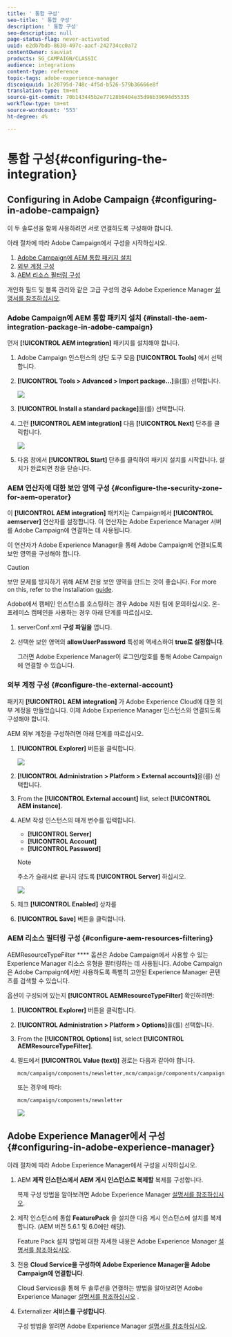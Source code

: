 ```yaml
---
title: ' 통합 구성'
seo-title: ' 통합 구성'
description: ' 통합 구성'
seo-description: null
page-status-flag: never-activated
uuid: e2db7bdb-8630-497c-aacf-242734cc0a72
contentOwner: sauviat
products: SG_CAMPAIGN/CLASSIC
audience: integrations
content-type: reference
topic-tags: adobe-experience-manager
discoiquuid: 1c20795d-748c-4f5d-b526-579b36666e8f
translation-type: tm+mt
source-git-commit: 70b143445b2e77128b9404e35d96b39694d55335
workflow-type: tm+mt
source-wordcount: '553'
ht-degree: 4%

---
```



#  통합 구성{#configuring-the-integration}

## Configuring in Adobe Campaign {#configuring-in-adobe-campaign}

이 두 솔루션을 함께 사용하려면 서로 연결하도록 구성해야 합니다.

아래 절차에 따라 Adobe Campaign에서 구성을 시작하십시오.

1. [Adobe Campaign에 AEM 통합 패키지 설치](#install-the-aem-integration-package-in-adobe-campaign)
1. [외부 계정 구성](#configure-the-external-account)
1. [AEM 리소스 필터링 구성](#configure-aem-resources-filtering)

개인화 필드 및 블록 관리와 같은 고급 구성의 경우 Adobe Experience Manager [설명서를 참조하십시오](https://helpx.adobe.com/experience-manager/6-5/sites/administering/using/campaignonpremise.html).

### Adobe Campaign에 AEM 통합 패키지 설치 {#install-the-aem-integration-package-in-adobe-campaign}

먼저 **[!UICONTROL AEM integration]** 패키지를 설치해야 합니다.

1. Adobe Campaign 인스턴스의 상단 도구 모음 **[!UICONTROL Tools]** 에서 선택합니다.
1. **[!UICONTROL Tools > Advanced > Import package...]**&#x200B;을(를) 선택합니다.

   ![](assets/aem_config_1.png)

1. **[!UICONTROL Install a standard package]**&#x200B;을(를) 선택합니다.
1. 그런 **[!UICONTROL AEM integration]** 다음 **[!UICONTROL Next]** 단추를 클릭합니다.

   ![](assets/aem_config_2.png)

1. 다음 창에서 **[!UICONTROL Start]** 단추를 클릭하여 패키지 설치를 시작합니다. 설치가 완료되면 창을 닫습니다.

### AEM 연산자에 대한 보안 영역 구성 {#configure-the-security-zone-for-aem-operator}

이 **[!UICONTROL AEM integration]** 패키지는 Campaign에서 **[!UICONTROL aemserver]** 연산자를 설정합니다. 이 연산자는 Adobe Experience Manager 서버를 Adobe Campaign에 연결하는 데 사용됩니다.

이 연산자가 Adobe Experience Manager을 통해 Adobe Campaign에 연결되도록 보안 영역을 구성해야 합니다.

>[!CAUTION]
>
>보안 문제를 방지하기 위해 AEM 전용 보안 영역을 만드는 것이 좋습니다. For more on this, refer to the Installation [guide](../../installation/using/configuring-campaign-server.md#defining-security-zones).

Adobe에서 캠페인 인스턴스를 호스팅하는 경우 Adobe 지원 팀에 문의하십시오. 온-프레미스 캠페인을 사용하는 경우 아래 단계를 따르십시오.

1. serverConf.xml **구성 파일을** 엽니다.
1. 선택한 보안 영역의 **allowUserPassword** 특성에 액세스하여 **true로 설정합니다**.

   그러면 Adobe Experience Manager이 로그인/암호를 통해 Adobe Campaign에 연결할 수 있습니다.

### 외부 계정 구성 {#configure-the-external-account}

패키지 **[!UICONTROL AEM integration]** 가 Adobe Experience Cloud에 대한 외부 계정을 만들었습니다. 이제 Adobe Experience Manager 인스턴스와 연결되도록 구성해야 합니다.

AEM 외부 계정을 구성하려면 아래 단계를 따르십시오.

1. **[!UICONTROL Explorer]** 버튼을 클릭합니다.

   ![](assets/aem_config_3.png)

1. **[!UICONTROL Administration > Platform > External accounts]**&#x200B;을(를) 선택합니다.
1. From the **[!UICONTROL External account]** list, select **[!UICONTROL AEM instance]**.
1. AEM 작성 인스턴스의 매개 변수를 입력합니다.

   * **[!UICONTROL Server]**
   * **[!UICONTROL Account]**
   * **[!UICONTROL Password]**

   >[!NOTE]
   >
   >주소가 슬래시로 끝나지 않도록 **[!UICONTROL Server]** 하십시오.

   ![](assets/aem_config_4.png)

1. 체크 **[!UICONTROL Enabled]** 상자를
1. **[!UICONTROL Save]** 버튼을 클릭합니다.

### AEM 리소스 필터링 구성 {#configure-aem-resources-filtering}

AEMResourceTypeFilter **** 옵션은 Adobe Campaign에서 사용할 수 있는 Experience Manager 리소스 유형을 필터링하는 데 사용됩니다. Adobe Campaign은 Adobe Campaign에서만 사용하도록 특별히 고안된 Experience Manager 콘텐츠를 검색할 수 있습니다.

옵션이 구성되어 있는지 **[!UICONTROL AEMResourceTypeFilter]** 확인하려면:

1. **[!UICONTROL Explorer]** 버튼을 클릭합니다.
1. **[!UICONTROL Administration > Platform > Options]**&#x200B;을(를) 선택합니다.
1. From the **[!UICONTROL Options]** list, select **[!UICONTROL AEMResourceTypeFilter]**.
1. 필드에서 **[!UICONTROL Value (text)]** 경로는 다음과 같아야 합니다.

   ```
   mcm/campaign/components/newsletter,mcm/campaign/components/campaign_newsletterpage,mcm/neolane/components/newsletter
   ```

   또는 경우에 따라:

   ```
   mcm/campaign/components/newsletter
   ```

   ![](assets/aem_config_5.png)

## Adobe Experience Manager에서 구성 {#configuring-in-adobe-experience-manager}

아래 절차에 따라 Adobe Experience Manager에서 구성을 시작하십시오.

1. AEM **제작 인스턴스에서 AEM 게시 인스턴스로 복제할** 복제를 구성합니다.

   복제 구성 방법을 알아보려면 Adobe Experience Manager [설명서를 참조하십시오](https://helpx.adobe.com/experience-manager/6-5/sites/deploying/using/replication.html).

1. 제작 인스턴스에 통합 **FeaturePack** 을 설치한 다음 게시 인스턴스에 설치를 복제합니다. (AEM 버전 5.6.1 및 6.0에만 해당).

   Feature Pack 설치 방법에 대한 자세한 내용은 Adobe Experience Manager [설명서를 참조하십시오](https://helpx.adobe.com/experience-manager/aem-previous-versions.html).

1. 전용 **Cloud Service을 구성하여 Adobe Experience Manager을 Adobe Campaign에 연결합니다**.

   Cloud Services을 통해 두 솔루션을 연결하는 방법을 알아보려면 Adobe Experience Manager [설명서를 참조하십시오](https://helpx.adobe.com/experience-manager/6-5/sites/administering/using/campaignonpremise.html#ConfiguringAdobeExperienceManager) .

1. Externalizer **서비스를 구성합니다**.

   구성 방법을 알려면 Adobe Experience Manager [설명서를 참조하십시오](https://helpx.adobe.com/experience-manager/6-5/sites/developing/using/externalizer.html).


